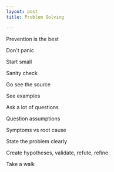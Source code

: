 ```yaml
---
layout: post
title: Problem Solving

---
```


Prevention is the best

Don't panic

Start small

Sanity check

Go see the source

See examples 

Ask a lot of questions

Question assumptions

Symptoms vs root cause

State the problem clearly

Create hypotheses, validate, refute, refine 

Take a walk


